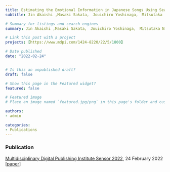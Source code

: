 ```yaml
---
title: Estimating the Emotional Information in Japanese Songs Using Search Engines
subtitle: Jin Akaishi ,Masaki Sakata,　Jouichiro Yoshinaga,　Mitsutaka Nakano,　Kazuhiro Koshi and　Kimiyasu Kiyota. MDPI2022

# Summary for listings and search engines
summary: Jin Akaishi ,Masaki Sakata,　Jouichiro Yoshinaga,　Mitsutaka Nakano,　Kazuhiro Koshi and　Kimiyasu Kiyota. MDPI2022

# Link this post with a project
projects: [https://www.mdpi.com/1424-8220/22/5/1800]

# Date published
date: "2022-02-24"


# Is this an unpublished draft?
draft: false

# Show this page in the Featured widget?
featured: false

# Featured image
# Place an image named `featured.jpg/png` in this page's folder and customize its options here.

authors:
- admin

categories:
- Publications
---
```


### Publication
[Multidisciplinary Digital Publishing Institute Sensor 2022](https://www.mdpi.com/journal/sensors), 24 February 2022 [[paper](https://www.mdpi.com/1424-8220/22/5/1800)]
